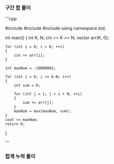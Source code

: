 
 ### 구간 합 풀이
 
'''cpp

#include <iostream>
#include <vector>
#include <algorithm>
using namespace std;

int main()
{
    int K, N;
    cin >> K >> N;
    vector<int> arr(K, 0);

    for (int i = 0; i < K; ++i)
    {
        cin >> arr[i];
    }
    
    int maxNum = -10000001;

    for (int i = 0; i <= K-N; i++)
    {
        int sum = 0;
        
        for (int j = i; j < i + N; ++j) 
        {
            sum += arr[j];
        }
        maxNum = max(maxNum, sum);
    }
    cout << maxNum;
    return 0;
}

'''


### 합계 누적 풀이
